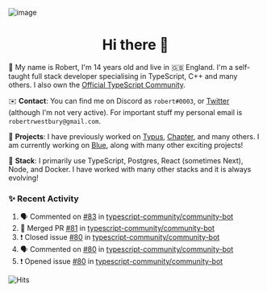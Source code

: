 ![image](https://i.imgur.com/xBqYfL7.jpg)

<h1 align="center">Hi there 👋</h1>

🚀 My name is Robert, I'm 14 years old and live in 🇬🇧 England. I'm a self-taught full stack developer specialising in TypeScript, C++ and many others. I also own the [Official TypeScript Community](https://discord.gg/typescript).

✉️ **Contact**: You can find me on Discord as `robert#0003`, or [Twitter](https://twitter.com/robertwestburyz) (although I'm not very active). For important stuff my personal email is `robertrwestbury@gmail.com`.

🚧 **Projects**: I have previously worked on [Typus](https://github.com/typusio), [Chapter](https://github.com/freecodecamp/chapter), and many others. I am currently working on [Blue](https://github.com/tryblue), along with many other exciting projects!

🥞 **Stack**: I primarily use TypeScript, Postgres, React (sometimes Next), Node, and Docker. I have worked with many other stacks and it is always evolving!

### ✨ Recent Activity

<!--START_SECTION:activity-->
1. 🗣 Commented on [#83](https://github.com/typescript-community/community-bot/issues/83) in [typescript-community/community-bot](https://github.com/typescript-community/community-bot)
2. 🎉 Merged PR [#81](https://github.com/typescript-community/community-bot/pull/81) in [typescript-community/community-bot](https://github.com/typescript-community/community-bot)
3. ❗️ Closed issue [#80](https://github.com/typescript-community/community-bot/issues/80) in [typescript-community/community-bot](https://github.com/typescript-community/community-bot)
4. 🗣 Commented on [#80](https://github.com/typescript-community/community-bot/issues/80) in [typescript-community/community-bot](https://github.com/typescript-community/community-bot)
5. ❗️ Opened issue [#80](https://github.com/typescript-community/community-bot/issues/80) in [typescript-community/community-bot](https://github.com/typescript-community/community-bot)
<!--END_SECTION:activity-->

![Hits](https://hitcounter.pythonanywhere.com/count/tag.svg?url=https%3A%2F%2Fgithub.com%2Frobertwestbury)
